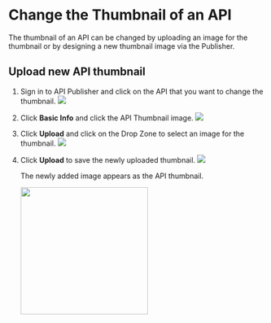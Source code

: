 # Change the Thumbnail of an API

The thumbnail of an API can be changed by uploading an image for the thumbnail or by designing a new thumbnail image via the Publisher.

## Upload new API thumbnail

1. Sign in to API Publisher and click on the API that you want to change the thumbnail.
   [![]({{base_path}}/assets/img/learn/change-thumbnail-api-publisher-view.png)]({{base_path}}/assets/img/learn/change-thumbnail-api-publisher-view.png) 
  
2. Click **Basic Info** and click the API Thumbnail image.
   [![]({{base_path}}/assets/img/learn/change-thumbnail-click-on-thumbnail.png)]({{base_path}}/assets/img/learn/change-thumbnail-click-on-thumbnail.png) 
3. Click **Upload** and click on the Drop Zone to select an image for the thumbnail.
    [![]({{base_path}}/assets/img/learn/change-thumbnail-click-upload.png)]({{base_path}}/assets/img/learn/change-thumbnail-click-upload.png) 
 
5. Click **Upload** to save the newly uploaded thumbnail.
     [![]({{base_path}}/assets/img/learn/change-thumbnail-image-click-upload.png)]({{base_path}}/assets/img/learn/change-thumbnail-image-click-upload.png) 
  
    The newly added image appears as the API thumbnail.
    
    <img src="{{base_path}}/assets/img/learn/change-thumbnail-api-updated.png" height="250"/>
      